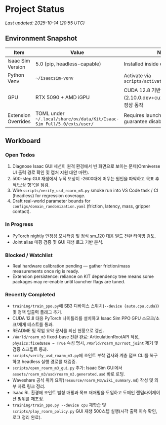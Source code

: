 # Project Status
_Last updated: 2025-10-14 (20:55 UTC)_

## Environment Snapshot
| Item | Value | Notes |
|------|-------|-------|
| Isaac Sim Version | 5.0 (pip, headless-capable) | Installed inside dedicated venv |
| Python Venv | `~/isaacsim-venv` | Activate via `scripts/activate_isaacsim_env.sh` |
| GPU | RTX 5090 + AMD iGPU | CUDA 12.8 기반 PyTorch 나이틀리(2.10.0.dev+cu128)에서 GPU 학습 정상 동작 |
| Extension Overrides | TOML under `~/.local/share/ov/data/Kit/Isaac-Sim Full/5.0/exts/user/` | Requires launcher flags to guarantee disable |

## Workboard
### Open Todos
1. Diagnose Isaac GUI 세션이 원격 환경에서 빈 화면으로 보이는 문제(Omniverse UI 출력 경로 확인 및 캡처 지원 대안 마련).
2. 500-step GUI 재생에서 누적 보상이 -2600대에 머무는 원인을 파악하고 목표 추적/보상 항목을 점검.
3. Wire `scripts/verify_usd_roarm_m3.py` smoke run into VS Code task / CI (headless) for regression coverage.
4. Draft real-world parameter bounds for `configs/domain_randomization.yaml` (friction, latency, mass, gripper contact).

### In Progress
- PyTorch nightly 안정성 모니터링 및 정식 sm_120 대응 빌드 전환 타이밍 검토.
- Joint alias 매핑 검증 및 GUI 재생 로그 기반 분석.

### Blocked / Watchlist
- Real hardware calibration pending — gather friction/mass measurements once rig is ready.
- Extension persistence: reliance on KIT dependency tree means some packages may re-enable until launcher flags are tuned.

### Recently Completed
- `training/train_ppo.py`에 SB3 디바이스 스위치(`--device {auto,cpu,cuda}`) 및 정책 입출력 플래그 추가.
- CUDA 12.8 대응 PyTorch 나이틀리를 설치하고 Isaac Sim PPO GPU 스모크/소크/재개 테스트를 통과.
- README 및 작업 요약 문서를 최신 현황으로 갱신.
- `/World/roarm_m3` fixed-base 전환 완료: ArticulationRootAPI 적용, `physics:fixedBase = True` 속성 명시, `/World/roarm_m3/root_joint` 제거 및 검증 스크립트 통과.
- `scripts/verify_usd_roarm_m3.py`에 조인트 부착 검사와 계층 덤프 CLI를 복구하고 headless 실행 경로를 재검증.
- `scripts/open_roarm_m3_gui.py` 추가: Isaac Sim GUI에서 `assets/roarm_m3/usd/roarm_m3.generated.usd` 바로 로딩.
- Waveshare 공식 위키 요약(`resource/roarm_M3/wiki_summary.md`) 작성 및 외부 자료 링크 정리.
- Isaac RL 환경에 조인트 별칭 매핑과 목표 재매핑을 도입하고 도메인 랜덤라이제이션 범위를 재조정.
- `training/train_ppo.py --device cpu` 재학습 및 `scripts/play_roarm_policy.py` GUI 재생 500스텝 실행(시각 출력 이슈 확인, 로그 정리 완료).
